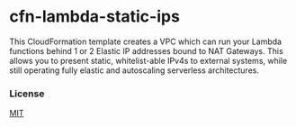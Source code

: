 
# cfn-lambda-static-ips


This CloudFormation template creates a VPC which can run your Lambda functions behind 1 or 2 Elastic IP addresses bound to NAT Gateways. This allows you to present static, whitelist-able IPv4s to external systems, while still operating fully elastic and autoscaling serverless architectures.


### License

[MIT](./LICENSE.md)
